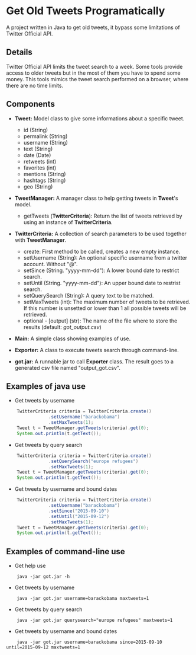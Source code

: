 # Get Old Tweets Programatically
A project written in Java to get old tweets, it bypass some limitations of Twitter Official API.

## Details
Twitter Official API limits the tweet search to a week. Some tools provide access to older tweets but in the most of them you have to spend some money.
This tools mimics the tweet search performed on a browser, where there are no time limits.

## Components
- **Tweet:** Model class to give some informations about a specific tweet.
  - id (String)
  - permalink (String)
  - username (String)
  - text (String)
  - date (Date)
  - retweets (int)
  - favorites (int)
  - mentions (String)
  - hashtags (String)
  - geo (String)

- **TweetManager:** A manager class to help getting tweets in **Tweet**'s model.
  - getTweets (**TwitterCriteria**): Return the list of tweets retrieved by using an instance of **TwitterCriteria**. 

- **TwitterCriteria:** A collection of search parameters to be used together with **TweetManager**.
  - create: First method to be called, creates a new empty instance. 
  - setUsername (String): An optional specific username from a twitter account. Without "@".
  - setSince (String. "yyyy-mm-dd"): A lower bound date to restrict search.
  - setUntil (String. "yyyy-mm-dd"): An upper bound date to restrist search.
  - setQuerySearch (String): A query text to be matched.
  - setMaxTweets (int): The maximum number of tweets to be retrieved. If this number is unsetted or lower than 1 all possible tweets will be retrieved.
  - optional - [output] (str): The name of the file where to store the results (default: *got_output.csv*)
  
- **Main:** A simple class showing examples of use.

- **Exporter:** A class to execute tweets search through command-line.

- **got.jar:** A runnable jar to call **Exporter** class. The result goes to a generated csv file named "output_got.csv".

## Examples of java use
- Get tweets by username
``` java
    TwitterCriteria criteria = TwitterCriteria.create()
				.setUsername("barackobama")
				.setMaxTweets(1);
    Tweet t = TweetManager.getTweets(criteria).get(0);
    System.out.println(t.getText());
```    
- Get tweets by query search
``` java
    TwitterCriteria criteria = TwitterCriteria.create()
				.setQuerySearch("europe refugees")
				.setMaxTweets(1);
    Tweet t = TweetManager.getTweets(criteria).get(0);
    System.out.println(t.getText());
```    
- Get tweets by username and bound dates
``` java
    TwitterCriteria criteria = TwitterCriteria.create()
				.setUsername("barackobama")
				.setSince("2015-09-10")
				.setUntil("2015-09-12")
				.setMaxTweets(1);
    Tweet t = TweetManager.getTweets(criteria).get(0);
    System.out.println(t.getText());
```    

## Examples of command-line use
- Get help use
```
    java -jar got.jar -h
``` 
- Get tweets by username
```
    java -jar got.jar username=barackobama maxtweets=1
```    
- Get tweets by query search
```
    java -jar got.jar querysearch="europe refugees" maxtweets=1
```    
- Get tweets by username and bound dates
```
    java -jar got.jar username=barackobama since=2015-09-10 until=2015-09-12 maxtweets=1
```    
